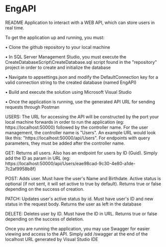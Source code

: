 # EngAPI

README Application to interact with a WEB API, which can store users in real time.

To get the application up and running, you must:

• Clone the github repository to your local machine

• In SQL Server Management Studio, you must execute the CreateDatabaseScript\CreateDatabase.sql script found in the "repository" project in order to create and initialize the database

• Navigate to appsettings.json and modify the DefaultConnection key for a valid connection string to the created database (named EngAPI)

• Build and execute the solution using Microsoft Visual Studio

• Once the application is running, use the generated API URL for sending requests through Postman

USERS: 
The URL for accessing the API will be constructed by the port your local machine forwards in order to run the application (eg: https://localhost:50000) followed by the controller name. For the user management, the controller name is "Users". An example URL would look like this: "https://localhost:50000/api/Users". For endpoints with query parameters, they must be added after the controller name.

GET: Returns all users. Also has an endpoint for users by ID (Guid). Simply add the ID as param in URL 
(eg: https://localhost:50000/api/Users/eae98cad-9c30-4e80-a1de-7c2af9958b8f)

POST: Adds user. Must have the user's Name and Birthdate. Active status is optional (if not sent, it will set active to true by default). 
Returns true or false depending on the success of creation.

PATCH: Updates user's active status by id. Must have user's ID and new status in the request body. 
Returns the user as left in the database

DELETE: Deletes user by ID. Must have the ID in URL. 
Returns true or false depending on the success of deletion.

Once you are running the application, you may use Swagger for easier viewing and access to the API. Simply add /swagger at the end of the localhost URL generated by Visual Studio IDE 
